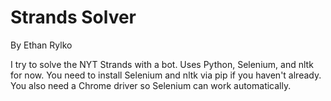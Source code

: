 # Strands Solver
By Ethan Rylko

I try to solve the NYT Strands with a bot. Uses Python, Selenium, and nltk for now.
You need to install Selenium and nltk via pip if you haven't already.
You also need a Chrome driver so Selenium can work automatically.